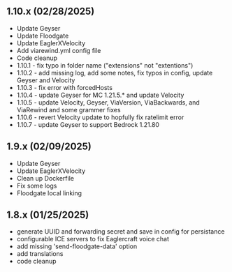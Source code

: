 ## 1.10.x (02/28/2025)
- Update Geyser
- Update Floodgate
- Update EaglerXVelocity
- Add viarewind.yml config file
- Code cleanup
- 1.10.1 - fix typo in folder name ("extensions" not "extentions")
- 1.10.2 - add missing log, add some notes, fix typos in config, update Geyser and Velocity
- 1.10.3 - fix error with forcedHosts
- 1.10.4 - update Geyser for MC 1.21.5.* and update Velocity
- 1.10.5 - update Velocity, Geyser, ViaVersion, ViaBackwards, and ViaRewind and some grammer fixes
- 1.10.6 - revert Velocity update to hopfully fix ratelimit error
- 1.10.7 - update Geyser to support Bedrock 1.21.80

## 1.9.x (02/09/2025)
- Update Geyser
- Update EaglerXVelocity
- Clean up Dockerfile
- Fix some logs
- Floodgate local linking

## 1.8.x (01/25/2025)
- generate UUID and forwarding secret and save in config for persistance
- configurable ICE servers to fix Eaglercraft voice chat
- add missing 'send-floodgate-data' option
- add translations
- code cleanup
